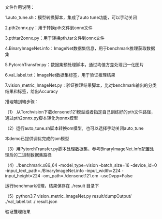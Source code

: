 文件作用说明：

1.auto_tune.sh：模型转换脚本，集成了auto tune功能，可以手动关闭

2.pth2onnx.py：用于转换pth文件到onnx文件

3.pthtar2onnx.py：用于转换pth.tar文件到onnx文件

4.BinaryImageNet.info：ImageNet数据集信息，用于benchmark推理获取数据集

5.PytorchTransfer.py：数据集预处理脚本，通过均值方差处理归一化图片

6.val_label.txt：ImageNet数据集标签，用于验证推理结果

7.vision_metric_ImageNet.py：验证推理结果脚本，比对benchmark输出的分类结果和标签，给出Accuracy





推理端到端步骤：

（1） 从Torchvision下载densenet121模型或者指定自己训练好的pth文件路径，通过pth2onnx.py脚本转化为onnx模型



（2）运行auto_tune.sh脚本转换om模型，也可以选择手动关闭auto_tune

本demo已提供调优完成的om模型



（3）用PytorchTransfer.py脚本处理数据集，参考BinaryImageNet.Info配置处理后的二进制数据集路径



（4）./benchmark.x86_64 -model_type=vision -batch_size=16 -device_id=0 -input_text_path=./BinaryImageNet.info -input_width=224 -input_height=224 -om_path=./densenet121.om -useDvpp=False

运行benchmark推理，结果保存在 ./result 目录下



（5）python3.7 vision_metric_ImageNet.py result/dumpOutput/ ./val_label.txt ./ result.json

验证推理结果

